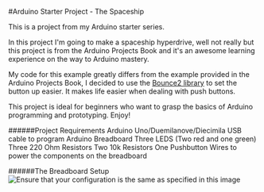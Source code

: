 #Arduino Starter Project - The Spaceship

This is a project from my Arduino starter series.

In this project I'm going to make a spaceship hyperdrive, well not really but this project is from the Arduino Projects Book and it's an awesome learning experience on the way to Arduino mastery. 

My code for this example greatly differs from the example provided in the Arduino Projects Book, I decided to use the [Bounce2 library](https://github.com/thomasfredericks/Bounce2) to set the button up easier. It makes life easier when dealing with push buttons.

This project is ideal for beginners who want to grasp the basics of Arduino programming and prototyping. Enjoy!

######Project Requirements
Arduino Uno/Duemilanove/Diecimila
USB cable to program Arduino
Breadboard
Three LEDS (Two red and one green)
Three 220 Ohm Resistors
Two 10k Resistors
One Pushbutton
Wires to power the components on the breadboard

######The Breadboard Setup
![Ensure that your configuration is the same as specified in this image](/content/images/2015/08/The-Spaceship-Hyperdrive.svg)
